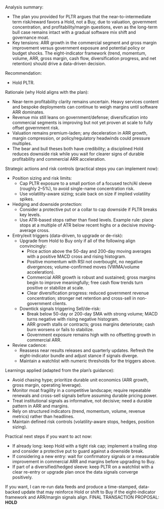 Analysis summary:
- The plan you provided for PLTR argues that the near-to-intermediate term risk/reward favors a Hold, not a Buy, due to valuation, government concentration, and profitability/margin questions, even as the long-term bull case remains intact with a gradual software mix shift and governance moat.
- Key tensions: ARR growth in the commercial segment and gross margin improvement versus government exposure and potential policy or budget shocks. The eight-indicator framework (trend, momentum, volume, ARR, gross margin, cash flow, diversification progress, and net retention) should drive a data-driven decision.

Recommendation:
- Hold PLTR.

Rationale (why Hold aligns with the plan):
- Near-term profitability clarity remains uncertain. Heavy services content and bespoke deployments can continue to weigh margins until software ARR dominates.
- Revenue mix still leans on government/defense; diversification into commercial segments is improving but not yet proven at scale to fully offset government risk.
- Valuation remains premium-laden; any deceleration in ARR growth, margin compression, or policy/regulatory headwinds could pressure multiples.
- The bear and bull theses both have credibility; a disciplined Hold reduces downside risk while you wait for clearer signs of durable profitability and commercial ARR acceleration.

Strategic actions and risk controls (practical steps you can implement now):
- Position sizing and risk limits:
  - Cap PLTR exposure to a small portion of a focused tech/AI sleeve (roughly 2–5%), to avoid single-name concentration risk.
  - Use volatility-aware sizing; scale back on size if implied volatility spikes.
- Hedging and downside protection:
  - Consider a protective put or a collar to cap downside if PLTR breaks key levels.
  - Use ATR-based stops rather than fixed levels. Example rule: place stops at a multiple of ATR below recent highs or a decisive moving-average cross.
- Entry/exit triggers (data-driven, to upgrade or de-risk):
  - Upgrade from Hold to Buy only if all of the following align convincingly:
    - Price action above the 50-day and 200-day moving averages with a positive MACD cross and rising histogram.
    - Positive momentum with RSI not overbought, no negative divergences; volume-confirmed moves (VWMA/volume acceleration).
    - Commercial ARR growth is robust and sustained; gross margins begin to improve meaningfully; free cash flow trends turn positive or stabilize at scale.
    - Clear diversification progress: reduced government revenue concentration; stronger net retention and cross-sell in non-government clients.
  - Downtick signals triggering Sell/de-risk:
    - Break below 50-day or 200-day SMA with strong volume; MACD turns negative with rising negative histogram.
    - ARR growth stalls or contracts; gross margins deteriorate; cash burn worsens or fails to stabilize.
    - Government exposure remains high with no offsetting growth in commercial ARR.
- Review cadence:
  - Reassess near results releases and quarterly updates. Refresh the eight-indicator bundle and adjust stance if signals diverge.
  - Maintain a watchlist with numeric thresholds for the triggers above.

Learnings applied (adapted from the plan’s guidance):
- Avoid chasing hype; prioritize durable unit economics (ARR growth, gross margin, operating leverage).
- Monitor moat fragility in a competitive landscape; require repeatable renewals and cross-sell signals before assuming durable pricing power.
- Treat institutional signals as informative, not decisive; need a durable pattern in ARR and margins.
- Rely on structured indicators (trend, momentum, volume, revenue metrics) rather than headlines.
- Maintain defined risk controls (volatility-aware stops, hedges, position sizing).

Practical next steps if you want to act now:
- If already long: keep Hold with a tight risk cap; implement a trailing stop and consider a protective put to guard against a downside break.
- If considering a new entry: wait for confirmatory signals or a measurable improvement in commercial ARR and margins before upgrading to Buy.
- If part of a diversified/hedged sleeve: keep PLTR on a watchlist with a clear re-entry or upgrade plan once the data signals converge positively.

If you want, I can re-run data feeds and produce a time-stamped, data-backed update that may reinforce Hold or shift to Buy if the eight-indicator framework and ARR/margin signals align.
FINAL TRANSACTION PROPOSAL: **HOLD**